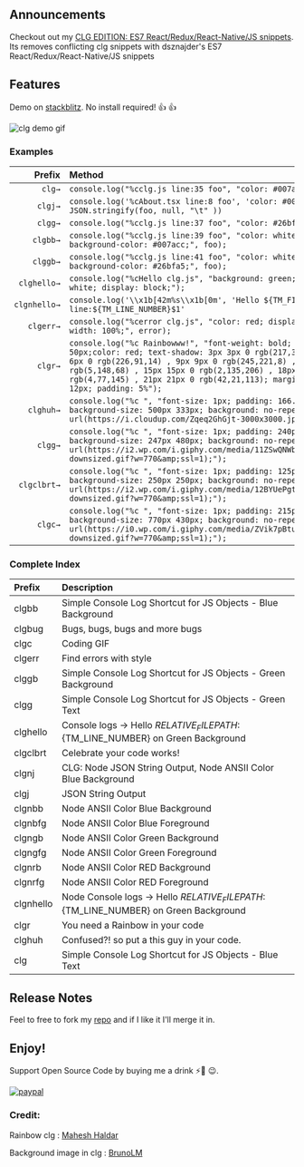 ## Announcements

Checkout out my [CLG EDITION: ES7 React/Redux/React-Native/JS snippets](https://marketplace.visualstudio.com/items?itemName=alexkev.clg-edition-es7-react-js-snippets). Its removes conflicting clg snippets with dsznajder's ES7 React/Redux/React-Native/JS snippets

## Features

Demo on [stackblitz](https://stackblitz.com/edit/clg?embed=1&file=index.ts&hideExplorer=1&hideNavigation=1&view=editor "a live demo of the clg snippets"). No install required! 👍 👍

![clg demo gif](images/clg.gif)

### Examples

|      Prefix | Method                                                                                                                                                                                                                                                                                                                            |
| ----------: | :-------------------------------------------------------------------------------------------------------------------------------------------------------------------------------------------------------------------------------------------------------------------------------------------------------------------------------- |
|      `clg→` | `console.log("%cclg.js line:35 foo", "color: #007acc;", foo);`                                                                                                                                                                                                                                                                    |
|      `clgj→` | `console.log('%cAbout.tsx line:8 foo', 'color: #007acc;', JSON.stringify(foo, null, "\t" ))`                                                                                                                                                                                                                                                                    |
|     `clgg→` | `console.log("%cclg.js line:37 foo", "color: #26bfa5;", foo);`                                                                                                                                                                                                                                                                    |
|    `clgbb→` | `console.log("%cclg.js line:39 foo", "color: white; background-color: #007acc;", foo);`                                                                                                                                                                                                                                           |
|    `clggb→` | `console.log("%cclg.js line:41 foo", "color: white; background-color: #26bfa5;", foo);`                                                                                                                                                                                                                                           |
| `clghello→` | `console.log("%cHello clg.js", "background: green; color: white; display: block;");`                                                                                                                                                                                                                                              |
| `clgnhello→` | `console.log('\\x1b[42m%s\\x1b[0m', 'Hello ${TM_FILENAME} line:${TM_LINE_NUMBER}$1'`                                                                                                                                                                                                                                              |
|   `clgerr→` | `console.log("%cerror clg.js", "color: red; display: block; width: 100%;", error);`                                                                                                                                                                                                                                               |
|     `clgr→` | `console.log("%c Rainbowww!", "font-weight: bold; font-size: 50px;color: red; text-shadow: 3px 3px 0 rgb(217,31,38) , 6px 6px 0 rgb(226,91,14) , 9px 9px 0 rgb(245,221,8) , 12px 12px 0 rgb(5,148,68) , 15px 15px 0 rgb(2,135,206) , 18px 18px 0 rgb(4,77,145) , 21px 21px 0 rgb(42,21,113); margin-bottom: 12px; padding: 5%");` |
|   `clghuh→` | `console.log("%c ", "font-size: 1px; padding: 166.5px 250px; background-size: 500px 333px; background: no-repeat url(https://i.cloudup.com/Zqeq2GhGjt-3000x3000.jpeg);");`                                                                                                                                                        |
|     `clgg→` | `console.log("%c ", "font-size: 1px; padding: 240px 123.5px; background-size: 247px 480px; background: no-repeat url(https://i2.wp.com/i.giphy.com/media/11ZSwQNWba4YF2/giphy-downsized.gif?w=770&amp;ssl=1);");`                                                                                                                 |
| `clgclbrt→` | `console.log("%c ", "font-size: 1px; padding: 125px 125px; background-size: 250px 250px; background: no-repeat url(https://i2.wp.com/i.giphy.com/media/12BYUePgtn7sis/giphy-downsized.gif?w=770&amp;ssl=1);");`                                                                                                                   |
|     `clgc→` | `console.log("%c ", "font-size: 1px; padding: 215px 385px; background-size: 770px 430px; background: no-repeat url(https://i0.wp.com/i.giphy.com/media/ZVik7pBtu9dNS/giphy-downsized.gif?w=770&amp;ssl=1);");`                                                                                                                    |
### Complete Index

| Prefix | Description | 
| :---- | :------- | 
| clgbb | Simple Console Log Shortcut for JS Objects - Blue Background | 
| clgbug | Bugs, bugs, bugs and more bugs | 
| clgc | Coding GIF | 
| clgerr | Find errors with style | 
| clggb | Simple Console Log Shortcut for JS Objects - Green Background | 
| clgg | Simple Console Log Shortcut for JS Objects - Green Text | 
| clghello | Console logs ->  Hello ${RELATIVE_FILEPATH}:${TM_LINE_NUMBER} on Green Background | 
| clgclbrt | Celebrate your code works! | 
| clgnj | CLG: Node JSON String Output, Node ANSII Color Blue Background | 
| clgj | JSON String Output | 
| clgnbb | Node ANSII Color Blue Background | 
| clgnbfg | Node ANSII Color Blue Foreground | 
| clgngb | Node ANSII Color Green Background | 
| clgngfg | Node ANSII Color Green Foreground | 
| clgnrb | Node ANSII Color RED Background | 
| clgnrfg | Node ANSII Color RED Foreground | 
| clgnhello | Node Console logs ->  Hello ${RELATIVE_FILEPATH}:${TM_LINE_NUMBER} on Green Background | 
| clgr | You need a Rainbow in your code | 
| clghuh | Confused?! so put a this guy in your code. | 
| clg | Simple Console Log Shortcut for JS Objects - Blue Text | 
  
  
## Release Notes
Feel to free to fork my [repo](https://github.com/alexkev/clg) and if I like it I'll merge it in.

## Enjoy!

Support Open Source Code by buying me a drink ⚡🥤 😉.

[![paypal](https://www.paypalobjects.com/en_US/i/btn/btn_donateCC_LG.gif)](https://www.paypal.com/cgi-bin/webscr?cmd=_donations&business=axel720%40gmail.com&currency_code=USD&source=url)

### Credit:

Rainbow clg : [Mahesh Haldar](https://hackernoon.com/styling-logs-in-browser-console-2ec0807dc91a)

Background image in clg : [BrunoLM](https://stackoverflow.com/questions/26283936/stylized-console-logging)
